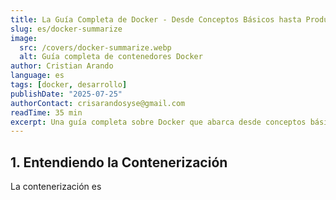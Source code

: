 ```yaml
---
title: La Guía Completa de Docker - Desde Conceptos Básicos hasta Producción
slug: es/docker-summarize
image:
  src: /covers/docker-summarize.webp
  alt: Guía completa de contenedores Docker
author: Cristian Arando
language: es
tags: [docker, desarrollo]
publishDate: "2025-07-25"
authorContact: crisarandosyse@gmail.com
readTime: 35 min
excerpt: Una guía completa sobre Docker que abarca desde conceptos básicos de contenedores hasta implementaciones avanzadas en producción, orquestación con Kubernetes y mejores prácticas para desarrolladores fullstack.
---
```


## 1. Entendiendo la Contenerización

La contenerización es